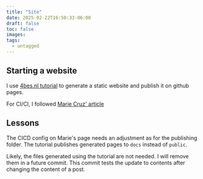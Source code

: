 ```yaml
---
title: "Site"
date: 2025-02-22T16:50:33-06:00
draft: false
toc: false
images:
tags:
  - untagged
---
```

## Starting a website

I use [4bes.nl tutorial](https://4bes.nl/2021/08/29/create-a-website-with-hugo-and-github-pages/) to generate a static website and publish it on github pages.

For CI/CI, I followed [Marie Cruz' article](http://www.testingwithmarie.com/posts/20241126-create-a-static-blog-with-hugo/)

## Lessons

The CICD config on Marie's page needs an adjustment as for the publishing folder. The tutorial publishes generated pages to `docs` instead of `public`.

Likely, the files generated using the tutorial are not needed. I will remove them in a future commit. This commit tests the update to contents after changing the content of a post.
